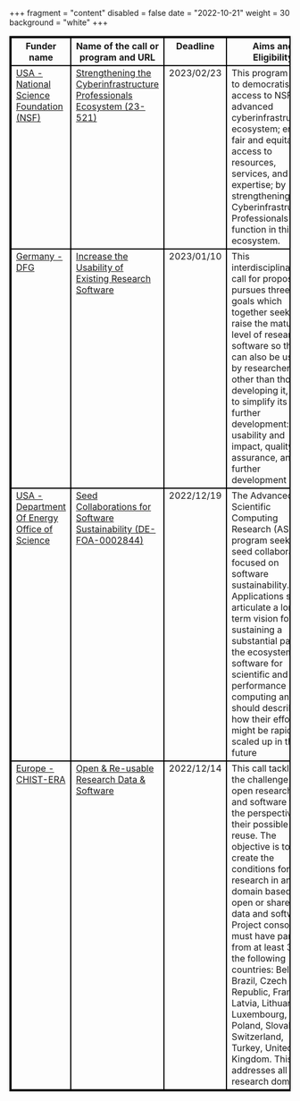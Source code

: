 +++
fragment = "content"
disabled = false
date = "2022-10-21"
weight = 30
background = "white"
+++

<style>
table, td, th {
  border: 2px solid black;
  vertical-align: top;
  !important;
 }
</style>
| Funder name                                                               | Name of the call or program and URL                                                                                                                                   | Deadline    | Aims and Eligibility                                                                                                                                                                                                                                                                                                                                                                                                                                                                       | Keywords                                 |
| ------------------------------------------------------------------------- | --------------------------------------------------------------------------------------------------------------------------------------------------------------------- | ----------- | ------------------------------------------------------------------------------------------------------------------------------------------------------------------------------------------------------------------------------------------------------------------------------------------------------------------------------------------------------------------------------------------------------------------------------------------------------------------------------------------ | ---------------------------------------- |
| [USA - National Science Foundation (NSF)](https://www.nsf.gov/)           |  [Strengthening the Cyberinfrastructure Professionals Ecosystem (23-521)](https://beta.nsf.gov/funding/opportunities/strengthening-cyberinfrastructure-professionals) | 2023/02/23  | This program aims to democratise access to NSF’s advanced cyberinfrastructure ecosystem; ensure fair and equitable access to resources, services, and expertise; by strengthening how Cyberinfrastructure Professionals function in this ecosystem.                                                                                                                                                                                                                                        |  USA, equity                             |
| [Germany - DFG](https://www.dfg.de/en)                                    |  [Increase the Usability of Existing Research Software](https://www.dfg.de/foerderung/info_wissenschaft/info_wissenschaft_22_85/index.html)                           |  2023/01/10 |  This interdisciplinary call for proposals pursues three sub-goals which together seek to raise the maturity level of research software so that it can also be used by researchers other than those developing it, and to simplify its further development: usability and impact, quality assurance, and further development                                                                                                                                                               |  Germany, sustainability, quality, reuse |
| [USA - Department Of Energy Office of Science](https://science.osti.gov/) |  [Seed Collaborations for Software Sustainability (DE-FOA-0002844)](https://science.osti.gov/ascr/-/media/grants/pdf/foas/2023/SC_FOA_0002844.pdf)                    |  2022/12/19 |  The Advanced Scientific Computing Research (ASCR) program seeks to seed collaborations focused on software sustainability. Applications should articulate a long-term vision for sustaining a substantial part of the ecosystem of software for scientific and high-performance computing and should describe how their efforts might be rapidly scaled up in the future                                                                                                                  |  USA, HPC, sustainability,               |
| [Europe - CHIST-ERA](https://www.chistera.eu/)                            | [Open &amp; Re-usable Research Data &amp; Software](https://www.chistera.eu/call-ord-announcement)                                                                            | 2022/12/14  | This call tackles the challenge of open research data and software from the perspective of their possible reuse. The objective is to create the conditions for research in any domain based on open or shared data and software. Project consortia must have partners from at least 3 of the following countries: Belgium, Brazil, Czech Republic, France, Latvia, Lithuania, Luxembourg, Poland, Slovakia, Switzerland, Turkey, United Kingdom. This call addresses all research domains. | reuse                                    |
